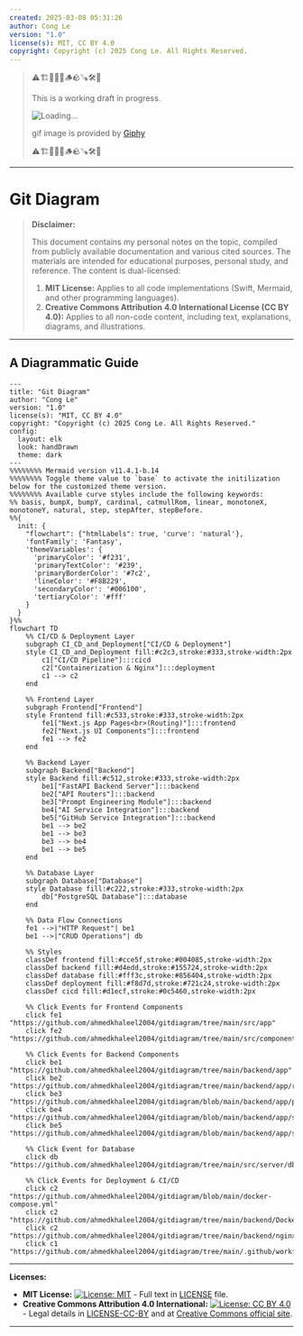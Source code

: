 ```yaml
---
created: 2025-03-08 05:31:26
author: Cong Le
version: "1.0"
license(s): MIT, CC BY 4.0
copyright: Copyright (c) 2025 Cong Le. All Rights Reserved.
---
```


> ⚠️🏗️🚧🦺🧱🪵🪨🪚🛠️👷
> 
> This is a working draft in progress.
> 
> ![Loading...](https://media0.giphy.com/media/v1.Y2lkPTc5MGI3NjExcmJ1dTBocm56YWVvanozZDFiNnQ0MnA1azRiOW00a3B2MGlrZmNwMyZlcD12MV9pbnRlcm5hbF9naWZfYnlfaWQmY3Q9Zw/8Ajnlx0wUQsiIUdtqc/giphy.gif)
> 
> gif image is provided by [Giphy](https://giphy.com)
> 
> ⚠️🏗️🚧🦺🧱🪵🪨🪚🛠️👷

----

# Git Diagram
> **Disclaimer:**
>
> This document contains my personal notes on the topic,
> compiled from publicly available documentation and various cited sources.
> The materials are intended for educational purposes, personal study, and reference.
> The content is dual-licensed:
> 1. **MIT License:** Applies to all code implementations (Swift, Mermaid, and other programming languages).
> 2. **Creative Commons Attribution 4.0 International License (CC BY 4.0):** Applies to all non-code content, including text, explanations, diagrams, and illustrations.
---


## A Diagrammatic Guide 


```mermaid
---
title: "Git Diagram"
author: "Cong Le"
version: "1.0"
license(s): "MIT, CC BY 4.0"
copyright: "Copyright (c) 2025 Cong Le. All Rights Reserved."
config:
  layout: elk
  look: handDrawn
  theme: dark
---
%%%%%%%% Mermaid version v11.4.1-b.14
%%%%%%%% Toggle theme value to `base` to activate the initilization below for the customized theme version.
%%%%%%%% Available curve styles include the following keywords:
%% basis, bumpX, bumpY, cardinal, catmullRom, linear, monotoneX, monotoneY, natural, step, stepAfter, stepBefore.
%%{
  init: {
    "flowchart": {"htmlLabels": true, 'curve': 'natural'},
    'fontFamily': 'Fantasy',
    'themeVariables': {
      'primaryColor': '#f231',
      'primaryTextColor': '#239',
      'primaryBorderColor': '#7c2',
      'lineColor': '#F8B229',
      'secondaryColor': '#006100',
      'tertiaryColor': '#fff'
    }
  }
}%%
flowchart TD
    %% CI/CD & Deployment Layer
    subgraph CI_CD_and_Deployment["CI/CD & Deployment"]
    style CI_CD_and_Deployment fill:#c2c3,stroke:#333,stroke-width:2px
        c1["CI/CD Pipeline"]:::cicd
        c2["Containerization & Nginx"]:::deployment
        c1 --> c2
    end

    %% Frontend Layer
    subgraph Frontend["Frontend"]
    style Frontend fill:#c533,stroke:#333,stroke-width:2px
        fe1["Next.js App Pages<br>(Routing)"]:::frontend
        fe2["Next.js UI Components"]:::frontend
        fe1 --> fe2
    end

    %% Backend Layer
    subgraph Backend["Backend"]
    style Backend fill:#c512,stroke:#333,stroke-width:2px
        be1["FastAPI Backend Server"]:::backend
        be2["API Routers"]:::backend
        be3["Prompt Engineering Module"]:::backend
        be4["AI Service Integration"]:::backend
        be5["GitHub Service Integration"]:::backend
        be1 --> be2
        be1 --> be3
        be3 --> be4
        be1 --> be5
    end

    %% Database Layer
    subgraph Database["Database"]
    style Database fill:#c222,stroke:#333,stroke-width:2px
        db["PostgreSQL Database"]:::database
    end

    %% Data Flow Connections
    fe1 -->|"HTTP Request"| be1
    be1 -->|"CRUD Operations"| db

    %% Styles
    classDef frontend fill:#cce5f,stroke:#004085,stroke-width:2px
    classDef backend fill:#d4edd,stroke:#155724,stroke-width:2px
    classDef database fill:#fff3c,stroke:#856404,stroke-width:2px
    classDef deployment fill:#f8d7d,stroke:#721c24,stroke-width:2px
    classDef cicd fill:#d1ecf,stroke:#0c5460,stroke-width:2px

    %% Click Events for Frontend Components
    click fe1 "https://github.com/ahmedkhaleel2004/gitdiagram/tree/main/src/app"
    click fe2 "https://github.com/ahmedkhaleel2004/gitdiagram/tree/main/src/components"

    %% Click Events for Backend Components
    click be1 "https://github.com/ahmedkhaleel2004/gitdiagram/tree/main/backend/app"
    click be2 "https://github.com/ahmedkhaleel2004/gitdiagram/tree/main/backend/app/routers"
    click be3 "https://github.com/ahmedkhaleel2004/gitdiagram/blob/main/backend/app/prompts.py"
    click be4 "https://github.com/ahmedkhaleel2004/gitdiagram/blob/main/backend/app/services/claude_service.py"
    click be5 "https://github.com/ahmedkhaleel2004/gitdiagram/blob/main/backend/app/services/github_service.py"

    %% Click Event for Database
    click db "https://github.com/ahmedkhaleel2004/gitdiagram/tree/main/src/server/db"

    %% Click Events for Deployment & CI/CD
    click c2 "https://github.com/ahmedkhaleel2004/gitdiagram/blob/main/docker-compose.yml"
    click c2 "https://github.com/ahmedkhaleel2004/gitdiagram/tree/main/backend/Dockerfile"
    click c2 "https://github.com/ahmedkhaleel2004/gitdiagram/tree/main/backend/nginx"
    click c1 "https://github.com/ahmedkhaleel2004/gitdiagram/tree/main/.github/workflows"

```

---
**Licenses:**

- **MIT License:**  [![License: MIT](https://img.shields.io/badge/License-MIT-yellow.svg)](LICENSE) - Full text in [LICENSE](LICENSE) file.
- **Creative Commons Attribution 4.0 International:** [![License: CC BY 4.0](https://licensebuttons.net/l/by/4.0/88x31.png)](LICENSE-CC-BY) - Legal details in [LICENSE-CC-BY](LICENSE-CC-BY) and at [Creative Commons official site](http://creativecommons.org/licenses/by/4.0/).

---
